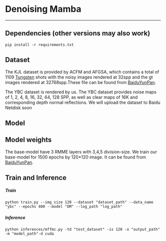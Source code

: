 # Denoising Mamba

****

## Dependencies (other versions may also work)

```shell
pip install -r requirements.txt
```

## Dataset

The KJL dataset is provided by ACFM and AFGSA, which contains a total of 1109 [Tungsten](https://github.com/tunabrain/tungsten) shots with the noisy images rendered at 32spp and the gt images rendered at 32768spp.These file can be found from [BaiduYunPan](https://github.com/tunabrain/tungsten).

The YBC dataset is rendered by us. The YBC dataset provides noise maps of 1, 2, 4, 8, 16, 32, 64, 128 SPP, as well as clear maps of 16K and corresponding depth normal reflections. We will upload the dataset to Baidu Netdisk soon

## Model





## Model weights

The base-model have 3 RMME layers with 3,4,5 division-size. We train our base-model for 1500 epochs by 120*120 image. It can be found from [BaiduYunPan](https://github.com/tunabrain/tungsten).

## Train and Inference

##### Train

```shell
python train.py --img_size 120 --dataset "dataset_path" --data_name "ybc" --epochs 400 --model "DM" --log_path "log_path"
```

##### Inference

```shell
python inferences/mffmc.py -td "test_dataset" -is 120 -o "output_path" -m "model_path"-d cuda
```
